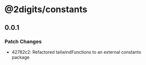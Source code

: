 # @2digits/constants

## 0.0.1

### Patch Changes

- 42782c2: Refactored tailwindFunctions to an external constants package
